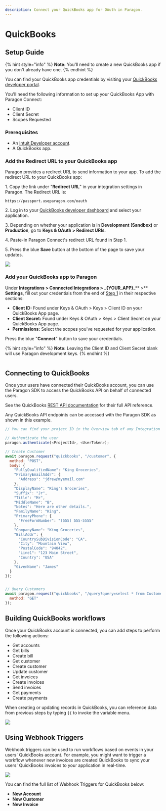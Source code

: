 ```yaml
---
description: Connect your QuickBooks app for OAuth in Paragon.
---
```


# QuickBooks

## Setup Guide

{% hint style="info" %}
**Note:** You'll need to create a new QuickBooks app if you don't already have one.
{% endhint %}

You can find your QuickBooks app credentials by visiting your [QuickBooks developer portal](https://developer.intuit.com/app/developer/homepage).

You'll need the following information to set up your QuickBooks App with Paragon Connect:

* Client ID
* Client Secret
* Scopes Requested

### Prerequisites

* An [Intuit Developer account](https://developer.intuit.com/app/developer/homepage).
* A QuickBooks app.

### Add the Redirect URL to your QuickBooks app

Paragon provides a redirect URL to send information to your app. To add the redirect URL to your QuickBooks app:

1\. Copy the link under "**Redirect URL**" in your integration settings in Paragon. The Redirect URL is:

```
https://passport.useparagon.com/oauth
```

2\. Log in to your [QuickBooks developer dashboard](https://developer.intuit.com/app/developer/dashboard) and select your application.

3\. Depending on whether your application is in **Development** **(Sandbox)** or **Production**, go to **Keys & OAuth > Redirect URIs**.

4\. Paste-in Paragon Connect's redirect URL found in Step 1.

5\. Press the blue **Save** button at the bottom of the page to save your updates.

![](<../../.gitbook/assets/Enabling OAuth for your QuickBooks app.gif>)

### Add your QuickBooks app to Paragon

Under **Integrations > Connected Integrations > **_**{YOUR\_APP}**_** >** **Settings**, fill out your credentials from the end of [Step 1](quickbooks.md#1-add-the-redirect-url-to-your-quickbooks-app) in their respective sections:

* **Client ID:** Found under Keys & OAuth > Keys > Client ID on your QuickBooks App page.
* **Client Secret:** Found under Keys & OAuth > Keys > Client Secret on your QuickBooks App page.
* **Permissions:** Select the scopes you've requested for your application.

Press the blue "**Connect**" button to save your credentials.

{% hint style="info" %}
**Note:** Leaving the Client ID and Client Secret blank will use Paragon development keys.
{% endhint %}

<figure><img src="../../.gitbook/assets/Connecting your QuickBooks app to Paragon Connect.png" alt=""><figcaption></figcaption></figure>

## Connecting to QuickBooks

Once your users have connected their QuickBooks account, you can use the Paragon SDK to access the QuickBooks API on behalf of connected users.

See the QuickBooks [REST API documentation](https://developer.intuit.com/app/developer/qbo/docs/api/accounting/most-commonly-used/account) for their full API reference.

Any QuickBooks API endpoints can be accessed with the Paragon SDK as shown in this example.

```javascript
// You can find your project ID in the Overview tab of any Integration

// Authenticate the user
paragon.authenticate(<ProjectId>, <UserToken>);

// Create Customer
await paragon.request("quickbooks", "/customer", { 
  method: "POST",
  body: {
    "FullyQualifiedName": "King Groceries", 
    "PrimaryEmailAddr": {
      "Address": "jdrew@myemail.com"
    }, 
    "DisplayName": "King's Groceries", 
    "Suffix": "Jr", 
    "Title": "Mr", 
    "MiddleName": "B", 
    "Notes": "Here are other details.", 
    "FamilyName": "King", 
    "PrimaryPhone": {
      "FreeFormNumber": "(555) 555-5555"
    }, 
    "CompanyName": "King Groceries", 
    "BillAddr": {
      "CountrySubDivisionCode": "CA", 
      "City": "Mountain View", 
      "PostalCode": "94042", 
      "Line1": "123 Main Street", 
      "Country": "USA"
    }, 
    "GivenName": "James"
  }
});


// Query Customers
await paragon.request("quickbooks", "/query?query=select * from Customer", { 
  method: "GET"
});

```

## Building QuickBooks workflows

Once your QuickBooks account is connected, you can add steps to perform the following actions:

* Get accounts
* Get bills
* Create bill
* Get customer
* Create customer
* Update customer
* Get invoices
* Create invoices
* Send invoices
* Get payments
* Create payments

When creating or updating records in QuickBooks, you can reference data from previous steps by typing `{{` to invoke the variable menu.

![](<../../.gitbook/assets/Using Quickbooks in Paragon.png>)

## Using Webhook Triggers

Webhook triggers can be used to run workflows based on events in your users' QuickBooks account. For example, you might want to trigger a workflow whenever new invoices are created QuickBooks to sync your users' QuickBooks invoices to your application in real-time.

![](<../../.gitbook/assets/QuickBooks webhook triggers in Paragon Connect.png>)

You can find the full list of Webhook Triggers for QuickBooks below:

* **New Account**
* **New Customer**
* **New Invoice**
